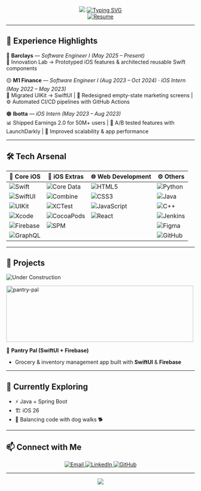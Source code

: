 <!-- Custom Banner -->

<div align="center">
<img src="https://capsule-render.vercel.app/api?type=waving&height=300&color=gradient&text=Hi!%20I'm%20Myat%20Thu%20Ko%20aka%20Tony%20👋&textBg=false&fontSize=40&desc=📱%20iOS%20Engineer%20%7C%20🎮%20FC%2026%20%7C%20🦮%20Dog%20Parent%20&animation=fadeIn&descAlign=50" />

<!-- Typing Effect -->
<a href="https://git.io/typing-svg">
<img src="https://readme-typing-svg.demolab.com?font=Bitcount+Single&size=45&pause=1000&background=FFBD0000&center=true&vCenter=true&width=500&height=50&lines=Develop+iOS+Code;Play+FC26;Walk+Dog;and+Repeat" alt="Typing SVG" />
</a>

</br>

<a href="https://github.com/MyatThuKo/MyatThuKo/blob/master/Myat-Thu-Ko-Resume.pdf">
<img src="https://img.shields.io/badge/Resume-4CAF50?style=for-the-badge&logo=readme&logoColor=white" alt="Resume"/>
</a>

</div>

---

## 💼 Experience Highlights

🔵 **Barclays** — *Software Engineer I (May 2025 – Present)*  
🚀 Innovation Lab → Prototyped iOS features & architected reusable Swift components  

🟡 **M1 Finance** — *Software Engineer I (Aug 2023 – Oct 2024) · iOS Intern (May 2022 – May 2023)*  
📱 Migrated UIKit → SwiftUI | 🎨 Redesigned empty-state marketing screens | ⚙️ Automated CI/CD pipelines with GitHub Actions  

🟠 **Ibotta** — *iOS Intern (May 2023 – Aug 2023)*  
📊 Shipped Earnings 2.0 for 50M+ users | 🧪 A/B tested features with LaunchDarkly | 🚀 Improved scalability & app performance  


---


## 🛠️ Tech Arsenal

| 🍏 Core iOS | 🧩 iOS Extras | 🌐 Web Development | ⚙️ Others |
|-------------|--------------|-------------------|--------------------|
| ![Swift](https://img.shields.io/badge/Swift-FA7343?style=for-the-badge&logo=swift&logoColor=white) | ![Core Data](https://img.shields.io/badge/Core%20Data-1572B6?style=for-the-badge&logo=apple&logoColor=white) | ![HTML5](https://img.shields.io/badge/HTML5-E34F26?style=for-the-badge&logo=html5&logoColor=white) | ![Python](https://img.shields.io/badge/Python-3776AB?style=for-the-badge&logo=python&logoColor=white) |
| ![SwiftUI](https://img.shields.io/badge/SwiftUI-0D96F6?style=for-the-badge&logo=swift&logoColor=white) | ![Combine](https://img.shields.io/badge/Combine-0D96F6?style=for-the-badge&logo=swift&logoColor=white) | ![CSS3](https://img.shields.io/badge/CSS3-1572B6?style=for-the-badge&logo=css3&logoColor=white) | ![Java](https://img.shields.io/badge/Java-007396?style=for-the-badge&logo=java&logoColor=white) |
| ![UIKit](https://img.shields.io/badge/UIKit-1C1C1E?style=for-the-badge&logo=apple&logoColor=white) | ![XCTest](https://img.shields.io/badge/XCTest-34C759?style=for-the-badge&logo=apple&logoColor=white) | ![JavaScript](https://img.shields.io/badge/JavaScript-F7DF1E?style=for-the-badge&logo=javascript&logoColor=black) | ![C++](https://img.shields.io/badge/C++-00599C?style=for-the-badge&logo=c%2B%2B&logoColor=white) |
| ![Xcode](https://img.shields.io/badge/Xcode-147EFB?style=for-the-badge&logo=xcode&logoColor=white) | ![CocoaPods](https://img.shields.io/badge/CocoaPods-EE3322?style=for-the-badge&logo=cocoapods&logoColor=white) | ![React](https://img.shields.io/badge/React-61DAFB?style=for-the-badge&logo=react&logoColor=black) | ![Jenkins](https://img.shields.io/badge/Jenkins-D24939?style=for-the-badge&logo=jenkins&logoColor=white) |
| ![Firebase](https://img.shields.io/badge/Firebase-ffca28?style=for-the-badge&logo=firebase&logoColor=black) | ![SPM](https://img.shields.io/badge/SPM-FA7343?style=for-the-badge&logo=swift&logoColor=white) |  | ![Figma](https://img.shields.io/badge/Figma-F24E1E?style=for-the-badge&logo=figma&logoColor=white) |
| ![GraphQL](https://img.shields.io/badge/GraphQL-E10098?style=for-the-badge&logo=graphql&logoColor=white) |  |  | ![GitHub](https://img.shields.io/badge/GitHub-181717?style=for-the-badge&logo=github&logoColor=white) |

---

## 📌 Projects

![Under Construction](https://img.shields.io/badge/Under%20Construction-FF3B30?style=for-the-badge&colorA=FF6B6B&colorB=FF3B30)

<img width="500" height="150" alt="pantry-pal" src="https://github.com/user-attachments/assets/e8a4009d-8344-46c1-93ea-89793b8e6560" />

🍏 **Pantry Pal (SwiftUI + Firebase)** 

- Grocery & inventory management app built with **SwiftUI** & **Firebase**

---

## 🌱 Currently Exploring

- ⚡ Java + Spring Boot
- 🏗️ iOS 26
- 🐶 Balancing code with dog walks 🐕

---

## 📫 Connect with Me

<p align="center">
<a href="mailto:nymyatthuko@gmail.com">
<img src="https://img.shields.io/badge/Email-D14836?style=for-the-badge&logo=gmail&logoColor=white" alt="Email"/>
</a>
<a href="https://www.linkedin.com/in/myatthuko13">
<img src="https://img.shields.io/badge/LinkedIn-0077B5?style=for-the-badge&logo=linkedin&logoColor=white" alt="LinkedIn"/>
</a>
<a href="https://github.com/MyatThuKo">
<img src="https://img.shields.io/badge/GitHub-181717?style=for-the-badge&logo=github&logoColor=white" alt="GitHub"/>
</a>
</p>


---

<!-- Footer Banner -->

<p align="center">
<img src="https://capsule-render.vercel.app/api?type=waving&height=120&color=gradient&section=footer" />
</p>
